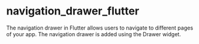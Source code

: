 # navigation_drawer_flutter
The navigation drawer in Flutter allows users to navigate to different pages of your app. The navigation drawer is added using the Drawer widget.
